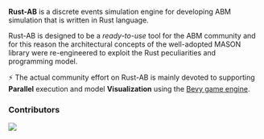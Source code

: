 
**Rust-AB** is a discrete events simulation engine for developing ABM simulation that is written in Rust language. 

Rust-AB is designed to be a _ready-to-use_ tool for the ABM community and for this reason the architectural concepts of the well-adopted MASON library were re-engineered to exploit the Rust peculiarities and programming model.

:zap:  The actual community effort on Rust-AB is mainly devoted to supporting **Parallel** execution and model **Visualization** using the [Bevy game engine](https://bevyengine.org/).


### Contributors

<a href="https://github.com/rust-ab/rust-ab/graphs/contributors">
  <img src="https://contrib.rocks/image?repo=rust-ab/rust-ab" />
</a>

